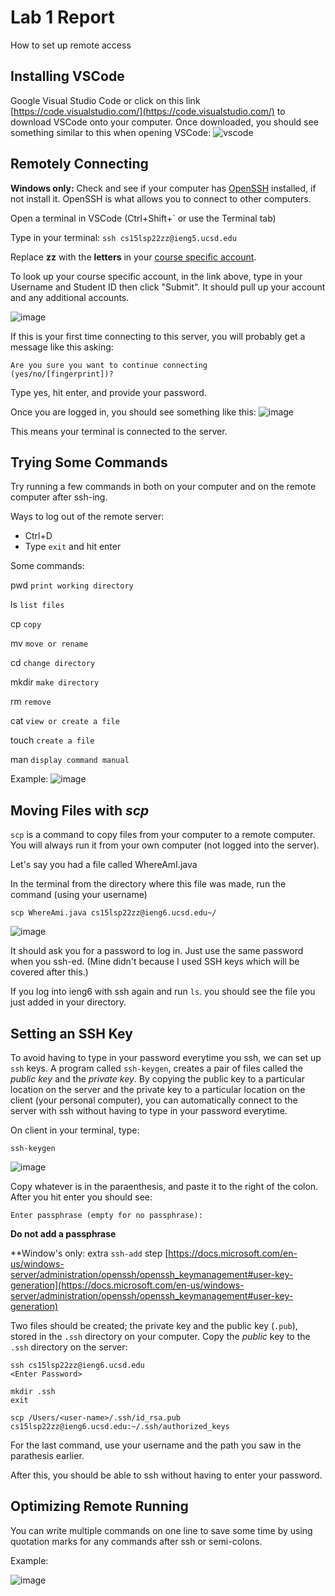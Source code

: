 # Lab 1 Report
How to set up remote access

## Installing VSCode
Google Visual Studio Code or click on this link [https://code.visualstudio.com/](https://code.visualstudio.com/) to download VSCode onto your computer. Once downloaded, you should see something similar to this when opening VSCode:
![vscode](https://user-images.githubusercontent.com/103166380/162598144-348a32a0-1dbb-4777-9514-1397fd9eb13a.png)

## Remotely Connecting
**Windows only:** Check and see if your computer has [OpenSSH](https://docs.microsoft.com/en-us/windows-server/administration/openssh/openssh_install_firstuse) installed, if not install it. OpenSSH is what allows you to connect to other computers.

Open a terminal in VSCode (Ctrl+Shift+` or use the Terminal tab)

Type in your terminal: `ssh cs15lsp22zz@ieng5.ucsd.edu`

Replace **zz** with the **letters** in your [course specific account](https://sdacs.ucsd.edu/~icc/index.php).

To look up your course specific account, in the link above, type in your Username and Student ID then click "Submit". It should pull up your account and any additional accounts.

![image](https://user-images.githubusercontent.com/103166380/162598592-00d223bb-1fa5-4912-a76b-8fc08ae74e7b.png)

If this is your first time connecting to this server, you will probably get a message like this asking:
```
Are you sure you want to continue connecting
(yes/no/[fingerprint])?
```
Type yes, hit enter, and provide your password.

Once you are logged in, you should see something like this:
![image](https://user-images.githubusercontent.com/103166380/162598767-c4213cf7-9de4-4003-83b5-412a309b7f48.png)

This means your terminal is connected to the server.

## Trying Some Commands
Try running a few commands in both on your computer and on the remote computer after ssh-ing.

Ways to log out of the remote server:
- Ctrl+D
- Type `exit` and hit enter

Some commands:

pwd `print working directory`

ls `list files`

cp `copy`

mv `move or rename`

cd `change directory`

mkdir `make directory`

rm `remove`

cat `view or create a file`

touch `create a file`

man `display command manual`

Example:
![image](https://user-images.githubusercontent.com/103166380/162599071-d5c76d7b-b493-445b-90da-fb53b20caebb.png)

## Moving Files with *scp*
`scp` is a command to copy files from your computer to a remote computer. You will always run it from your own computer (not logged into the server).

Let's say you had a file called WhereAmI.java 

In the terminal from the directory where this file was made, run the command (using your username) 

`scp WhereAmi.java cs15lsp22zz@ieng6.ucsd.edu~/`

![image](https://user-images.githubusercontent.com/103166380/162599454-47d7944a-b108-4f90-815b-38dbf1a935cc.png)

It should ask you for a password to log in. Just use the same password when you ssh-ed. (Mine didn't because I used SSH keys which will be covered after this.)

If you log into ieng6 with ssh again and run `ls`. you should see the file you just added in your directory.

## Setting an SSH Key
To avoid having to type in your password everytime you ssh, we can set up `ssh` keys. A program called `ssh-keygen`, creates a pair of files called the *public key* and the *private key*. By copying the public key to a particular location on the server and the private key to a particular location on the client (your personal computer), you can automatically connect to the server with ssh without having to type in your password everytime.

On client in your terminal, type:

`ssh-keygen`

![image](https://user-images.githubusercontent.com/103166380/162602280-fa839000-4545-4cdb-aad0-c918c943a14c.png)

Copy whatever is in the paraenthesis, and paste it to the right of the colon. After you hit enter you should see:

`Enter passphrase (empty for no passphrase):`

**Do not add a passphrase**

**Window's only: extra `ssh-add` step [https://docs.microsoft.com/en-us/windows-server/administration/openssh/openssh_keymanagement#user-key-generation](https://docs.microsoft.com/en-us/windows-server/administration/openssh/openssh_keymanagement#user-key-generation)

Two files should be created; the private key and the public key (`.pub`), stored in the `.ssh` directory on your computer. Copy the *public* key to the `.ssh` directory on the server:
```
ssh cs15lsp22zz@ieng6.ucsd.edu
<Enter Password>

mkdir .ssh
exit

scp /Users/<user-name>/.ssh/id_rsa.pub cs15lsp22zz@ieng6.ucsd.edu:~/.ssh/authorized_keys
```
For the last command, use your username and the path you saw in the parathesis earlier.

After this, you should be able to ssh without having to enter your password.

## Optimizing Remote Running
You can write multiple commands on one line to save some time by using quotation marks for any commands after ssh or semi-colons.

Example:

![image](https://user-images.githubusercontent.com/103166380/162604052-06fd20f8-93ba-46ba-9266-a14f694c8dc2.png)


